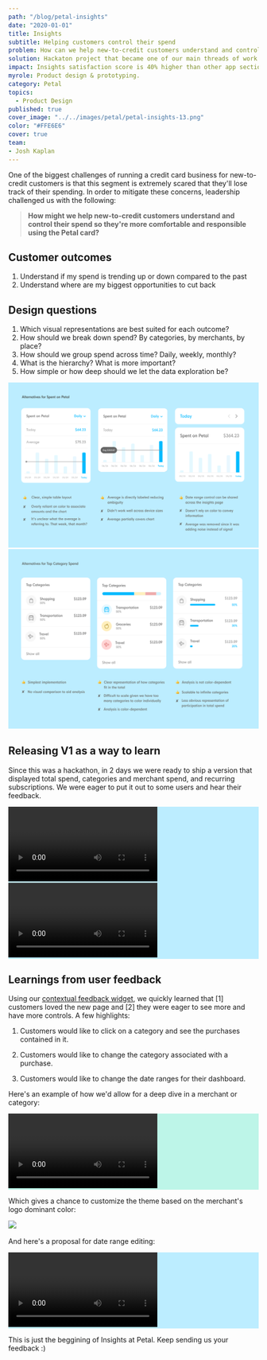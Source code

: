```yaml
---
path: "/blog/petal-insights"
date: "2020-01-01"
title: Insights
subtitle: Helping customers control their spend
problem: How can we help new-to-credit customers understand and control their spend?
solution: Hackaton project that became one of our main threads of work for the quarter.
impact: Insights satisfaction score is 40% higher than other app sections.
myrole: Product design & prototyping.
category: Petal
topics:
  - Product Design
published: true
cover_image: "../../images/petal/petal-insights-13.png"
color: "#FFE6E6"
cover: true
team:
- Josh Kaplan
---
```


One of the biggest challenges of running a credit card business for new-to-credit customers is that this segment is extremely scared that they'll lose track of their spending. In order to mitigate these concerns, leadership challenged us with the following:

> __How might we help new-to-credit customers understand and control their spend so they're more comfortable and responsible using the Petal card?__

## Customer outcomes
1. Understand if my spend is trending up or down compared to the past
2. Understand where are my biggest opportunities to cut back

## Design questions
1. Which visual representations are best suited for each outcome?
2. How should we break down spend? By categories, by merchants, by place?
3. How should we group spend across time? Daily, weekly, monthly?
4. What is the hierarchy? What is more important?
4. How simple or how deep should we let the data exploration be?

![Pie charts vs. Bar charts](../../images/petal/total-spend.png)
![Pie charts vs. Bar charts](../../images/petal/category-spend.png)

## Releasing V1 as a way to learn

Since this was a hackathon, in 2 days we were ready to ship a version that displayed total spend, categories and merchant spend, and recurring subscriptions. We were eager to put it out to some users and hear their feedback.

<div style="background: #BCEDFF" class="w-100 pa4 tc">
  <video class="w-100 mw5 br2" autoplay loop>
  <source src="../../images/petal/insights-1.mp4" type="video/mp4">
  </video>
</div>
<div style="background: #BCEDFF" class="w-100 pa4 tc mt5">
  <video class="w-100 mw5 br2" autoplay loop>
  <source src="../../images/petal/petal-feedback-flow.mp4" type="video/mp4">
  </video>
</div>

## Learnings from user feedback

Using our [contextual feedback widget](/blog/petal-feedback), we quickly learned that [1] customers loved the new page and [2] they were eager to see more and have more controls. A few highlights:

1. Customers would like to click on a category and see the purchases contained in it.

2. Customers would like to change the category associated with a purchase.

3. Customers would like to change the date ranges for their dashboard. 

Here's an example of how we'd allow for a deep dive in a merchant or category:

<div 
style="background: #bdf5e8" 
class=" w-100 pa4 tc mt5">
  <video class="w-100 mw5 br2" autoplay loop>
  <source src="../../images/petal/insights-2.mp4" type="video/mp4">
  </video>
</div>

Which gives a chance to customize the theme based on the merchant's logo dominant color:

![](../../images/petal/insights-colors-4.png)

And here's a proposal for date range editing:

<div 
style="background: #BCEDFF" 
class=" w-100 pa4 tc mt5">
  <video class="w-100 mw5 br2" autoplay loop>
  <source src="../../images/petal/insights-4.mp4" type="video/mp4">
  </video>
</div>

This is just the beggining of Insights at Petal. Keep sending us your feedback :) 

